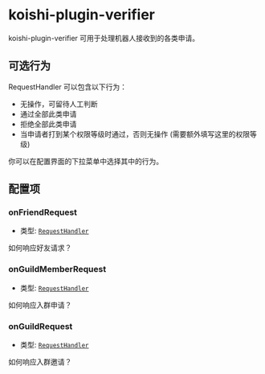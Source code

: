 # koishi-plugin-verifier

koishi-plugin-verifier 可用于处理机器人接收到的各类申请。

## 可选行为

RequestHandler 可以包含以下行为：

- 无操作，可留待人工判断
- 通过全部此类申请
- 拒绝全部此类申请
- 当申请者打到某个权限等级时通过，否则无操作 (需要额外填写这里的权限等级)

你可以在配置界面的下拉菜单中选择其中的行为。

## 配置项

### onFriendRequest

- 类型: [`RequestHandler`](#可选行为)

如何响应好友请求？

### onGuildMemberRequest

- 类型: [`RequestHandler`](#可选行为)

如何响应入群申请？

### onGuildRequest

- 类型: [`RequestHandler`](#可选行为)

如何响应入群邀请？
